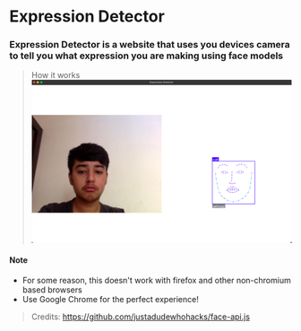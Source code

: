 # Expression Detector
### Expression Detector is a website that uses you devices camera to tell you what expression you are making using face models

> How it works
![Demo Image](https://github.com/virejdasani/ExpressionDetector/blob/master/assets/DemoImg.png?raw=true)

#### Note
- For some reason, this doesn't work with firefox and other non-chromium based browsers
- Use Google Chrome for the perfect experience!

> Credits: https://github.com/justadudewhohacks/face-api.js
